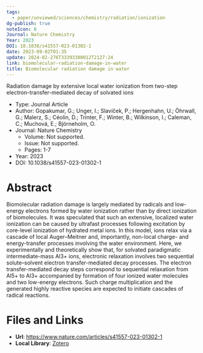 ```yaml
---
tags:
  - paper/unviewed/sciences/chemistry/radiation/ionization
dg-publish: true
noteIcon: 6
Journal: Nature Chemistry
Year: 2023
DOI: 10.1038/s41557-023-01302-1
date: 2023-09-02T01:35
update: 2024-02-276T33393380012T2127:24
link: biomolecular-radiation-damage-in-water
title: Biomolecular radiation damage in water
---
```


Radiation damage by extensive local water ionization from two-step electron-transfer-mediated decay of solvated ions

- Type: Journal Article
- Author: Gopakumar, G.; Unger, I.; Slavíček, P.; Hergenhahn, U.; Öhrwall, G.; Malerz, S.; Céolin, D.; Trinter, F.; Winter, B.; Wilkinson, I.; Caleman, C.; Muchová, E.; Björneholm, O.
- Journal: Nature Chemistry
    - Volume: Not supported.
    - Issue: Not supported.
    - Pages: 1-7
- Year: 2023
- DOI: 10.1038/s41557-023-01302-1

# Abstract
Biomolecular radiation damage is largely mediated by radicals and low-energy electrons formed by water ionization rather than by direct ionization of biomolecules. It was speculated that such an extensive, localized water ionization can be caused by ultrafast processes following excitation by core-level ionization of hydrated metal ions. In this model, ions relax via a cascade of local Auger–Meitner and, importantly, non-local charge- and energy-transfer processes involving the water environment. Here, we experimentally and theoretically show that, for solvated paradigmatic intermediate-mass Al3+ ions, electronic relaxation involves two sequential solute–solvent electron transfer-mediated decay processes. The electron transfer-mediated decay steps correspond to sequential relaxation from Al5+ to Al3+ accompanied by formation of four ionized water molecules and two low-energy electrons. Such charge multiplication and the generated highly reactive species are expected to initiate cascades of radical reactions.

# Files and Links
- **Url**: https://www.nature.com/articles/s41557-023-01302-1
- **Local Library**: [Zotero](zotero://select/library/items/6K2L2PT5)